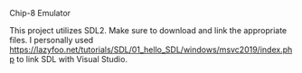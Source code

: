Chip-8 Emulator

This project utilizes SDL2. Make sure to download and link the appropriate files. I personally 
used https://lazyfoo.net/tutorials/SDL/01_hello_SDL/windows/msvc2019/index.php to link SDL with Visual Studio.
